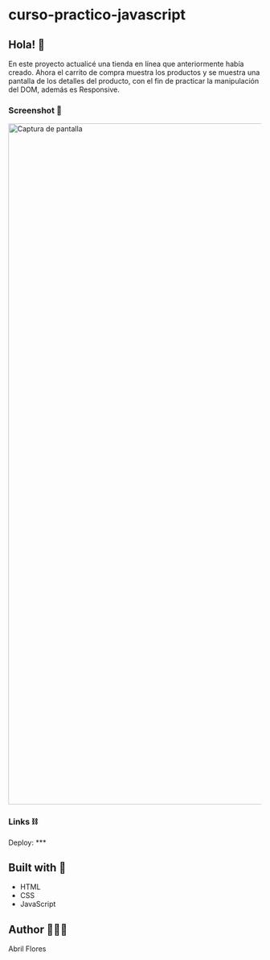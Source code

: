 # curso-practico-javascript

## Hola! 👋

En este proyecto actualicé una tienda en línea que anteriormente había creado. Ahora el carrito de compra muestra los productos y se muestra una pantalla de los detalles del producto, con el fin de practicar la manipulación del DOM, además es Responsive.

### Screenshot 📸

<img width="1353" alt="Captura de pantalla" src="https://user-images.githubusercontent.com/103142849/210458321-3747db29-2bf1-4c94-9c90-8b21687040ff.png">


### Links ⛓ 
Deploy: ***

## Built with 🔨
- HTML
- CSS
- JavaScript

## Author 👩🏻‍💻
Abril Flores
